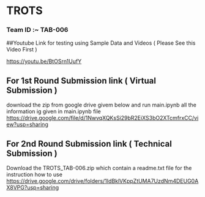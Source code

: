 # TROTS
### Team ID :~ TAB-006

##Youtube Link for testing using Sample Data and Videos ( Please See this Video First )

https://youtu.be/BtOSrn1UufY

## For 1st Round Submission link ( Virtual Submission )

download the zip from google drive givem below and run main.ipynb
all the information ig given in main.ipynb file
https://drive.google.com/file/d/1NwvqXQKsSi29bR2EiXS3bO2XTcmfrxCC/view?usp=sharing

## For 2nd Round Submission link ( Technical Submission )

Download the TROTS_TAB-006.zip which contain a readme.txt file for the instruction how to use
https://drive.google.com/drive/folders/1IdBklVKppZtUMA7UzdNm4DEUG0AX8VPG?usp=sharing
